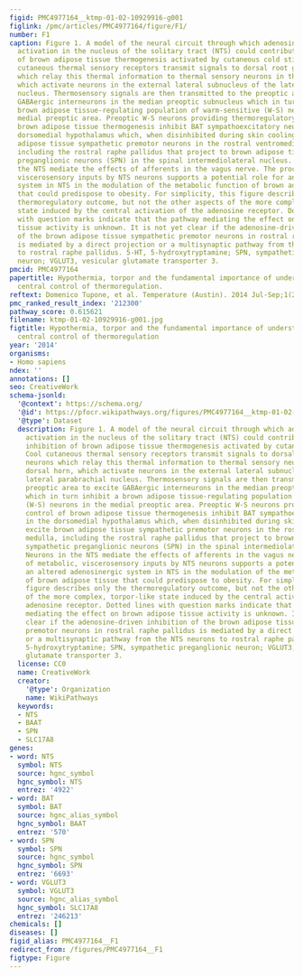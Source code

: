 ```yaml
---
figid: PMC4977164__ktmp-01-02-10929916-g001
figlink: /pmc/articles/PMC4977164/figure/F1/
number: F1
caption: Figure 1. A model of the neural circuit through which adenosine receptor
  activation in the nucleus of the solitary tract (NTS) could contribute to the inhibition
  of brown adipose tissue thermogenesis activated by cutaneous cold stimulation. Cool
  cutaneous thermal sensory receptors transmit signals to dorsal root ganglia neurons
  which relay this thermal information to thermal sensory neurons in the dorsal horn,
  which activate neurons in the external lateral subnucleus of the lateral parabrachial
  nucleus. Thermosensory signals are then transmitted to the preoptic area to excite
  GABAergic interneurons in the median preoptic subnucleus which in turn inhibit a
  brown adipose tissue-regulating population of warm-sensitive (W-S) neurons in the
  medial preoptic area. Preoptic W-S neurons providing thermoregulatory control of
  brown adipose tissue thermogenesis inhibit BAT sympathoexcitatory neurons in the
  dorsomedial hypothalamus which, when disinhibited during skin cooling, excite brown
  adipose tissue sympathetic premotor neurons in the rostral ventromedial medulla,
  including the rostral raphe pallidus that project to brown adipose tissue sympathetic
  preganglionic neurons (SPN) in the spinal intermediolateral nucleus. Neurons in
  the NTS mediate the effects of afferents in the vagus nerve. The processing of metabolic,
  viscerosensory inputs by NTS neurons supports a potential role for an altered adenosinergic
  system in NTS in the modulation of the metabolic function of brown adipose tissue
  that could predispose to obesity. For simplicity, this figure describes only the
  thermoregulatory outcome, but not the other aspects of the more complex, torpor-like
  state induced by the central activation of the adenosine receptor. Dotted lines
  with question marks indicate that the pathway mediating the effect on brown adipose
  tissue activity is unknown. It is not yet clear if the adenosine-driven inhibition
  of the brown adipose tissue sympathetic premotor neurons in rostral raphe pallidus
  is mediated by a direct projection or a multisynaptic pathway from the NTS neurons
  to rostral raphe pallidus. 5-HT, 5-hydroxytryptamine; SPN, sympathetic preganglionic
  neuron; VGLUT3, vesicular glutamate transporter 3.
pmcid: PMC4977164
papertitle: Hypothermia, torpor and the fundamental importance of understanding the
  central control of thermoregulation.
reftext: Domenico Tupone, et al. Temperature (Austin). 2014 Jul-Sep;1(2):89-91.
pmc_ranked_result_index: '212300'
pathway_score: 0.615621
filename: ktmp-01-02-10929916-g001.jpg
figtitle: Hypothermia, torpor and the fundamental importance of understanding the
  central control of thermoregulation
year: '2014'
organisms:
- Homo sapiens
ndex: ''
annotations: []
seo: CreativeWork
schema-jsonld:
  '@context': https://schema.org/
  '@id': https://pfocr.wikipathways.org/figures/PMC4977164__ktmp-01-02-10929916-g001.html
  '@type': Dataset
  description: Figure 1. A model of the neural circuit through which adenosine receptor
    activation in the nucleus of the solitary tract (NTS) could contribute to the
    inhibition of brown adipose tissue thermogenesis activated by cutaneous cold stimulation.
    Cool cutaneous thermal sensory receptors transmit signals to dorsal root ganglia
    neurons which relay this thermal information to thermal sensory neurons in the
    dorsal horn, which activate neurons in the external lateral subnucleus of the
    lateral parabrachial nucleus. Thermosensory signals are then transmitted to the
    preoptic area to excite GABAergic interneurons in the median preoptic subnucleus
    which in turn inhibit a brown adipose tissue-regulating population of warm-sensitive
    (W-S) neurons in the medial preoptic area. Preoptic W-S neurons providing thermoregulatory
    control of brown adipose tissue thermogenesis inhibit BAT sympathoexcitatory neurons
    in the dorsomedial hypothalamus which, when disinhibited during skin cooling,
    excite brown adipose tissue sympathetic premotor neurons in the rostral ventromedial
    medulla, including the rostral raphe pallidus that project to brown adipose tissue
    sympathetic preganglionic neurons (SPN) in the spinal intermediolateral nucleus.
    Neurons in the NTS mediate the effects of afferents in the vagus nerve. The processing
    of metabolic, viscerosensory inputs by NTS neurons supports a potential role for
    an altered adenosinergic system in NTS in the modulation of the metabolic function
    of brown adipose tissue that could predispose to obesity. For simplicity, this
    figure describes only the thermoregulatory outcome, but not the other aspects
    of the more complex, torpor-like state induced by the central activation of the
    adenosine receptor. Dotted lines with question marks indicate that the pathway
    mediating the effect on brown adipose tissue activity is unknown. It is not yet
    clear if the adenosine-driven inhibition of the brown adipose tissue sympathetic
    premotor neurons in rostral raphe pallidus is mediated by a direct projection
    or a multisynaptic pathway from the NTS neurons to rostral raphe pallidus. 5-HT,
    5-hydroxytryptamine; SPN, sympathetic preganglionic neuron; VGLUT3, vesicular
    glutamate transporter 3.
  license: CC0
  name: CreativeWork
  creator:
    '@type': Organization
    name: WikiPathways
  keywords:
  - NTS
  - BAAT
  - SPN
  - SLC17A8
genes:
- word: NTS
  symbol: NTS
  source: hgnc_symbol
  hgnc_symbol: NTS
  entrez: '4922'
- word: BAT
  symbol: BAT
  source: hgnc_alias_symbol
  hgnc_symbol: BAAT
  entrez: '570'
- word: SPN
  symbol: SPN
  source: hgnc_symbol
  hgnc_symbol: SPN
  entrez: '6693'
- word: VGLUT3
  symbol: VGLUT3
  source: hgnc_alias_symbol
  hgnc_symbol: SLC17A8
  entrez: '246213'
chemicals: []
diseases: []
figid_alias: PMC4977164__F1
redirect_from: /figures/PMC4977164__F1
figtype: Figure
---
```

